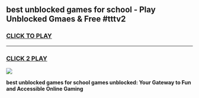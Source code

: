 
## best unblocked games for school - Play Unblocked Gmaes & Free #tttv2
<h3>
<a href="https://news.freeplayer.one?title=best_unblocked_games_for_school&ref=03M">CLICK TO PLAY</a></h3>
<hr>

<h3>
<a href="https://news.freeplayer.one?title=best_unblocked_games_for_school&ref=03M">CLICK 2 PLAY</a>
  
</h3>

<a href="https://news.freeplayer.one?title=best_unblocked_games_for_school&ref=03M"><img src="https://clearcache.store/games.png"></a>


**best unblocked games for school games unblocked: Your Gateway to Fun and Accessible Online Gaming**
